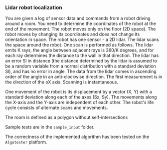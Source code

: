 ### Lidar robot localization

You are given a log of sensor data and commands from a robot driving around a room. You need to determine the coordinates of the robot at the end of the movement. The robot moves only on the floor (2D space). The robot moves by changing its coordinates and does not change its orientation in space. The robot has one sensor - a 2D lidar. The lidar scans the space around the robot. One scan is performed as follows. The lidar emits K rays, the angle between adjacent rays is 360/K degrees, and for each ray determines the distance to the wall in that direction. The lidar has an error Sl in distance (the distance determined by the lidar is assumed to be a random variable from a normal distribution with a standard deviation Sl), and has no error in angle. The data from the lidar comes in ascending order of the angle in an anti-clockwise direction. The first measurement is in the direction of the oX axis. Scanning is instantaneous.

One movement of the robot is its displacement by a vector (X, Y) with a standard deviation along each of the axes (Sx, Sy). The movements along the X-axis and the Y-axis are independent of each other. The robot's life cycle consists of alternate scans and movements.

The room is defined as a polygon without self-intersections

Sample tests are in the `sample_input` folder.

The correctness of the implemented algorithm has been tested on the `Algotester` platform.

